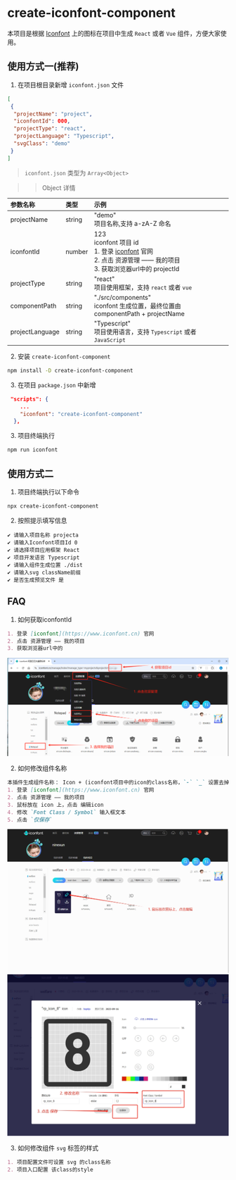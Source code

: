 # create-iconfont-component

本项目是根据 [Iconfont](https://www.iconfont.cn) 上的图标在项目中生成 `React` 或者 `Vue` 组件，方便大家使用。

## 使用方式一(推荐)

1. 在项目根目录新增 `iconfont.json` 文件

```json
[
 {
  "projectName": "project",
  "iconfontId": 000,
  "projectType": "react",
  "projectLanguage": "Typescript",
  "svgClass": "demo"
 }
]
```

> `iconfont.json` 类型为 `Array<Object>`

> > Object 详情

| 参数名称        | 类型   | 示例                                                                             |
| :-------------- | :----- | :------------------------------------------------------------------------------- |
| projectName     | string | "demo"<br/>项目名称,支持 a-zA-Z 命名                                             |
| iconfontId      | number | 123<br/>iconfont 项目 id <br/>1. 登录 [iconfont](https://www.iconfont.cn) 官网  <br/> 2. 点击 资源管理 —— 我的项目 <br/> 3. 获取浏览器url中的 projectId                                   |
| projectType     | string | "react"<br/>项目使用框架，支持 `react` 或者 `vue`                                |
| componentPath   | string | "./src/components"<br/>iconfont 生成位置，最终位置由 componentPath + projectName |
| projectLanguage | string | "Typescript"<br/>项目使用语言，支持 `Typescript` 或者 `JavaScript`               |

2. 安装 `create-iconfont-component`

```bash
npm install -D create-iconfont-component
```

3. 在项目 `package.json` 中新增

```json
 "scripts": {
    ...
    "iconfont": "create-iconfont-component"
  },
```

3. 项目终端执行

```bash
npm run iconfont
```

## 使用方式二

1. 项目终端执行以下命令

```bash
npx create-iconfont-component
```

2. 按照提示填写信息

```text
✔ 请输入项目名称 projecta
✔ 请输入Iconfont项目Id 0
✔ 请选择项目应用框架 React
✔ 项目开发语言 Typescript
✔ 请输入组件生成位置 ./dist
✔ 请输入svg className前缀
✔ 是否生成预览文件 是
```

## FAQ

1. 如何获取iconfontId

```md
1. 登录 [iconfont](https://www.iconfont.cn) 官网  
2. 点击 资源管理 —— 我的项目
3. 获取浏览器url中的 
```

![操作示例](./doc/iconfont.png)

2. 如何修改组件名称

```md
本插件生成组件名称： Icon + (iconfont项目中的icon的class名称，`-` `_` 设置去掉成为大驼峰命名)
1. 登录 [iconfont](https://www.iconfont.cn) 官网  
2. 点击 资源管理 —— 我的项目
3. 鼠标放在 icon 上，点击 编辑icon
4. 修改 `Font Class / Symbol` 输入框文本
5. 点击 `仅保存`
```

![操作示例](./doc/editClass-1.png)
![操作示例](./doc/editClass-2.png)

3. 如何修改组件 `svg` 标签的样式

```md
1. 项目配置文件可设置 svg 的class名称
2. 项目入口配置 该class的style
```
